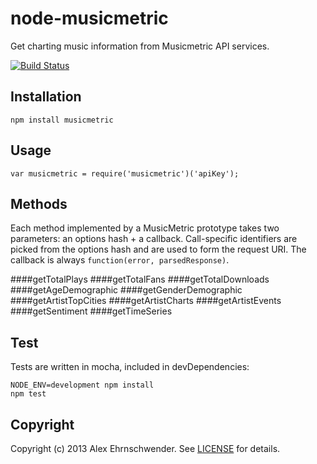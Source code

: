 # node-musicmetric
Get charting music information from Musicmetric API services.

[![Build Status](https://secure.travis-ci.org/alexanderscott/node-musicmetric.png)](http://travis-ci.org/alexanderscott/node-musicmetric)

## Installation

    npm install musicmetric

## Usage
  
    var musicmetric = require('musicmetric')('apiKey');

## Methods
Each method implemented by a MusicMetric prototype takes two parameters: an options hash + a callback.
Call-specific identifiers are picked from the options hash and are used to form the request URI.
The callback is always `function(error, parsedResponse)`.


####getTotalPlays
####getTotalFans
####getTotalDownloads
####getAgeDemographic
####getGenderDemographic
####getArtistTopCities
####getArtistCharts
####getArtistEvents
####getSentiment
####getTimeSeries


## Test
Tests are written in mocha, included in devDependencies:
    
    NODE_ENV=development npm install
    npm test



## Copyright
Copyright (c) 2013 Alex Ehrnschwender. See [LICENSE](https://github.com/alexanderscott/node-musicmetric/raw/master/LICENSE) for details.
